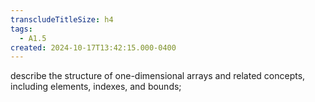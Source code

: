 ```yaml
---
transcludeTitleSize: h4
tags:
  - A1.5
created: 2024-10-17T13:42:15.000-0400
---
```

describe the structure of one-dimensional arrays and related concepts, including elements, indexes, and bounds;